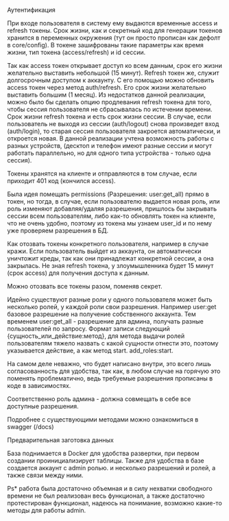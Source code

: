 Аутентификация

При входе пользователя в систему ему выдаются временные access и refresh токены.
Срок жизни, как и секретный код для генерации токенов хранится в переменных окружения (тут он просто прописан как дефолт в core/config).
В токене зашифрованы такие параметры как время жизни, тип токена (access/refresh) и id сессии.

Так как access токен открывает доступ ко всем данным, срок его жизни желательно выставить небольшой (15 минут).
Refresh токен же, служит долгосрочным доступом к аккаунту. С его помощью можно обновить access токен через метод auth/refresh.
Его срок жизни желательно выставить большим (1 месяц). Из недостатков данной реализации, можно было бы сделать опцию продлевания refresh токена для того, чтобы сессия пользователя не сбрасывалась по истечении времени.
Срок жизни refresh токена и есть срок жизни сессии. В случае, если пользователь не выходя из сессии (auth/logout) снова произведет вход (auth/login), то старая сессия пользователя закроется автоматически,
и откроется новая. 
В данной реализации учтена возможность работы с разных устройств, (десктоп и телефон имеют разные сессии и могут работать параллельно, но для одного типа устройства - только одна сессия).


Токены хранятся на клиенте и отправляются в том случае, если приходит 401 код (кончился access).


Была идея помещать permissions (Разрешения: user:get_all) прямо в токен, но тогда, в случае, если пользователю выдается новая роль, или роль изменяют добавляя/удаляя разрешения, пришлось бы закрывать сессии всем пользователям, либо как-то обновлять токен на клиенте, что не очень удобно, поэтому из токена мы узнаем user_id и по нему уже проверяем разрешения в БД.

Как отозвать токены конкретного пользователя, например в случае кражи. Если пользователь выйдет из аккаунта, он автоматически уничтожит креды, так как они принадлежат конкретной сессии, а она закрылась.
Не зная refresh токена, у злоумышленника будет 15 минут (срок access) для получения доступа к данным.

Можно отозвать все токены разом, поменяв секрет.


Идейно существуют разные роли у одного пользователя может быть несколько ролей, у каждой роли свои разрешения. 
Например user:get базовое разрешение на получение собственного аккаунта. Тем временем user:get_all - разрешение для админа, получать разные пользователей по запросу.
Формат записи следующий {сущность_или_действие:метод}, для метода выдачи ролей пользователям тяжело назвать с какой сущности отнести это, поэтому указывается действие, а как метод start.
add_roles:start.

На самом деле неважно, что будет написано внутри, это всего лишь согласованность для удобства, так как, в любом случае на горячую это поменять проблематично, ведь требуемые разрешения прописаны в коде в зависимостях.

Соответственно роль админа - должна совмещать в себе все доступные разрешения.

Подробнее с существующими методами можно ознакомиться в swagger (/docs)

Предварительная заготовка данных

База поднимается в Docker для удобства развертки, при первом создании проинициализирует таблицы. Также для удобства в базе создается аккаунт с admin ролью. и несколько разрешений и ролей, а также связи между ними.



Ps* работа была достаточно объемная и в силу нехватки свободного времени не был реализован весь функционал, а также достаточно протестирован функционал, надеюсь на понимание, возможно какие-то методы для работы admin.
